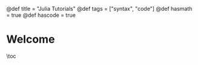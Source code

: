 @def title = "Julia Tutorials"
@def tags = ["syntax", "code"]
@def hasmath = true
@def hascode = true



# Welcome

\toc